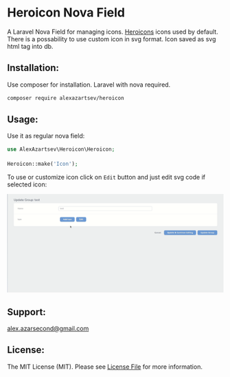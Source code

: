 # Heroicon Nova Field

A Laravel Nova Field for managing icons. [Heroicons](https://heroicons.com/) icons used by default. There is a
possability to use custom icon in svg format. Icon saved as svg html tag into db.

## Installation:

Use composer for installation. Laravel with nova required.

```bash
composer require alexazartsev/heroicon
```

## Usage:

Use it as regular nova field:

```php
use AlexAzartsev\Heroicon\Heroicon;

Heroicon::make('Icon');
```

To use or customize icon click on `Edit` button and just edit svg code if selected icon:

<img src="screenshots/custom_icon.gif" width="800">

## Support:

alex.azarsecond@gmail.com

## License:

The MIT License (MIT). Please see [License File](LICENSE) for more information.
